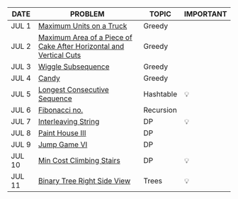 |DATE|PROBLEM|TOPIC|IMPORTANT|
|----|-----|----------|-----|
|JUL 1|[Maximum Units on a Truck](https://leetcode.com/problems/maximum-units-on-a-truck/)|Greedy|
|JUL 2|[Maximum Area of a Piece of Cake After Horizontal and Vertical Cuts](https://leetcode.com/problems/maximum-area-of-a-piece-of-cake-after-horizontal-and-vertical-cuts/)|Greedy|
|JUL 3|[Wiggle Subsequence](https://leetcode.com/problems/wiggle-subsequence/)|Greedy|
|JUL 4|[Candy](https://leetcode.com/problems/candy/)|Greedy
|JUL 5|[Longest Consecutive Sequence](https://leetcode.com/problems/longest-consecutive-sequence/)|Hashtable|💡
|JUL 6|[Fibonacci no.](https://leetcode.com/problems/fibonacci-number/)|Recursion
|JUL 7|[Interleaving String](https://leetcode.com/problems/interleaving-string/)|DP|💡
|JUL 8|[Paint House III](https://leetcode.com/problems/paint-house-iii/)|DP
|JUL 9|[Jump Game VI](https://leetcode.com/problems/jump-game-vi/)|DP
|JUL 10|[ Min Cost Climbing Stairs](https://leetcode.com/problems/min-cost-climbing-stairs/)|DP|💡
|JUL 11|[Binary Tree Right Side View](https://leetcode.com/problems/binary-tree-right-side-view/)|Trees|💡

